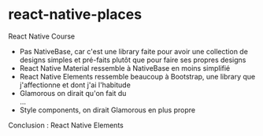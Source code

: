 # react-native-places
React Native Course

- Pas NativeBase, car c'est une library faite pour avoir une collection de designs simples et pré-faits plutôt que pour faire ses propres designs
- React Native Material ressemble à NativeBase en moins simplifié
- React Native Elements ressemble beaucoup à Bootstrap, une library que j'affectionne et dont j'ai l'habitude
- Glamorous on dirait qu'on fait du <div style="">...
- Style components, on dirait Glamorous en plus propre

Conclusion : React Native Elements
